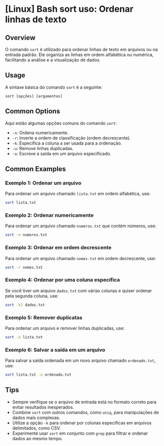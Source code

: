# [Linux] Bash sort uso: Ordenar linhas de texto

## Overview
O comando `sort` é utilizado para ordenar linhas de texto em arquivos ou na entrada padrão. Ele organiza as linhas em ordem alfabética ou numérica, facilitando a análise e a visualização de dados.

## Usage
A sintaxe básica do comando `sort` é a seguinte:

```
sort [opções] [argumentos]
```

## Common Options
Aqui estão algumas opções comuns do comando `sort`:

- `-n`: Ordena numericamente.
- `-r`: Inverte a ordem de classificação (ordem decrescente).
- `-k`: Especifica a coluna a ser usada para a ordenação.
- `-u`: Remove linhas duplicadas.
- `-o`: Escreve a saída em um arquivo especificado.

## Common Examples

### Exemplo 1: Ordenar um arquivo
Para ordenar um arquivo chamado `lista.txt` em ordem alfabética, use:

```bash
sort lista.txt
```

### Exemplo 2: Ordenar numericamente
Para ordenar um arquivo chamado `numeros.txt` que contém números, use:

```bash
sort -n numeros.txt
```

### Exemplo 3: Ordenar em ordem decrescente
Para ordenar um arquivo chamado `nomes.txt` em ordem decrescente, use:

```bash
sort -r nomes.txt
```

### Exemplo 4: Ordenar por uma coluna específica
Se você tiver um arquivo `dados.txt` com várias colunas e quiser ordenar pela segunda coluna, use:

```bash
sort -k2 dados.txt
```

### Exemplo 5: Remover duplicatas
Para ordenar um arquivo e remover linhas duplicadas, use:

```bash
sort -u lista.txt
```

### Exemplo 6: Salvar a saída em um arquivo
Para salvar a saída ordenada em um novo arquivo chamado `ordenado.txt`, use:

```bash
sort lista.txt -o ordenado.txt
```

## Tips
- Sempre verifique se o arquivo de entrada está no formato correto para evitar resultados inesperados.
- Combine `sort` com outros comandos, como `uniq`, para manipulações de dados mais complexas.
- Utilize a opção `-k` para ordenar por colunas específicas em arquivos delimitados, como CSV.
- Experimente usar `sort` em conjunto com `grep` para filtrar e ordenar dados ao mesmo tempo.